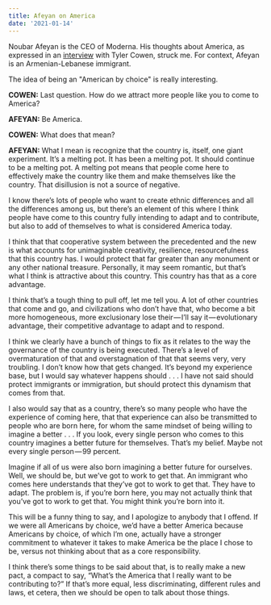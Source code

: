 ```yaml
---
title: Afeyan on America
date: '2021-01-14'
---
```


Noubar Afeyan is the CEO of Moderna. His thoughts about America, as expressed in an [interview](https://conversationswithtyler.com/episodes/noubar-afeyan/) with Tyler Cowen, struck me. For context, Afeyan is an Armenian-Lebanese immigrant.

The idea of being an "American by choice" is really interesting. 

**COWEN:** Last question. How do we attract more people like you to come to America?

**AFEYAN:** Be America.

**COWEN:** What does that mean?

**AFEYAN:** What I mean is recognize that the country is, itself, one giant experiment. It’s a melting pot. It has been a melting pot. It should continue to be a melting pot. A melting pot means that people come here to effectively make the country like them and make themselves like the country. That disillusion is not a source of negative.

I know there’s lots of people who want to create ethnic differences and all the differences among us, but there’s an element of this where I think people have come to this country fully intending to adapt and to contribute, but also to add of themselves to what is considered America today.

I think that that cooperative system between the precedented and the new is what accounts for unimaginable creativity, resilience, resourcefulness that this country has. I would protect that far greater than any monument or any other national treasure. Personally, it may seem romantic, but that’s what I think is attractive about this country. This country has that as a core advantage.

I think that’s a tough thing to pull off, let me tell you. A lot of other countries that come and go, and civilizations who don’t have that, who become a bit more homogeneous, more exclusionary lose their — I’ll say it — evolutionary advantage, their competitive advantage to adapt and to respond.

I think we clearly have a bunch of things to fix as it relates to the way the governance of the country is being executed. There’s a level of overmaturation of that and overstagnation of that that seems very, very troubling. I don’t know how that gets changed. It’s beyond my experience base, but I would say whatever happens should . . . I have not said should protect immigrants or immigration, but should protect this dynamism that comes from that.

I also would say that as a country, there’s so many people who have the experience of coming here, that that experience can also be transmitted to people who are born here, for whom the same mindset of being willing to imagine a better . . . If you look, every single person who comes to this country imagines a better future for themselves. That’s my belief. Maybe not every single person — 99 percent.

Imagine if all of us were also born imagining a better future for ourselves. Well, we should be, but we’ve got to work to get that. An immigrant who comes here understands that they’ve got to work to get that. They have to adapt. The problem is, if you’re born here, you may not actually think that you’ve got to work to get that. You might think you’re born into it.

This will be a funny thing to say, and I apologize to anybody that I offend. If we were all Americans by choice, we’d have a better America because Americans by choice, of which I’m one, actually have a stronger commitment to whatever it takes to make America be the place I chose to be, versus not thinking about that as a core responsibility.

I think there’s some things to be said about that, is to really make a new pact, a compact to say, “What’s the America that I really want to be contributing to?” If that’s more equal, less discriminating, different rules and laws, et cetera, then we should be open to talk about those things.
